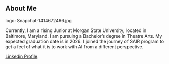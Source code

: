 ## About Me

logo: Snapchat-1414672466.jpg

Currently, I am a rising Junior at Morgan State University, located in Baltimore, Maryland. I am pursuing a Bachelor’s degree in Theatre Arts. My expected graduation date is in 2026. I joined the journey of SAIR program to get a feel of what it is to work with AI from a different perspective. 

[Linkedin Profile](./https://www.linkedin.com/in/asaiahya-green-38649b19a/).

